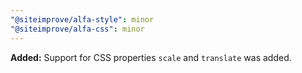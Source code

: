 ```yaml
---
"@siteimprove/alfa-style": minor
"@siteimprove/alfa-css": minor
---
```


**Added:** Support for CSS properties `scale` and `translate` was added.
